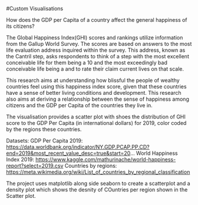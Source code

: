 #Custom Visualisations

How does the GDP per Capita of a country affect the general happiness of its citizens?

The Global Happiness Index(GHI) scores and rankings utilize information from the Gallup World Survey. The scores are based on answers to the most life evaluation address inquired within the survey. This address, known as the Cantril step, asks respondents to think of a step with the most excellent conceivable life for them being a 10 and the most exceedingly bad conceivable life being a and to rate their claim current lives on that scale.

This research aims at understanding how blissful the people of wealthy countries feel using this happiness index score, given that these countries have a sense of better living conditions and development. This research also aims at deriving a relationship between the sense of happiness among citizens and the GDP per Capita of the countries they live in.

The visualisation provides a scatter plot with shoes the distribution of GHI score to the GDP Per Capita (in international dollars) for 2019, color coded by the regions these countries.

Datasets:
GDP Per Capita 2019:
https://data.worldbank.org/indicator/NY.GDP.PCAP.PP.CD?end=2019&most_recent_value_desc=true&start=20...
World Happiness Index 2019:
https://www.kaggle.com/mathurinache/world-happiness-report?select=2019.csv
Countries by regions:
https://meta.wikimedia.org/wiki/List_of_countries_by_regional_classification

The project uses matplotlib along side seaborn to create a scatterplot and a density plot which shows the desnity of COuntries per region shown in the Scatter plot.
